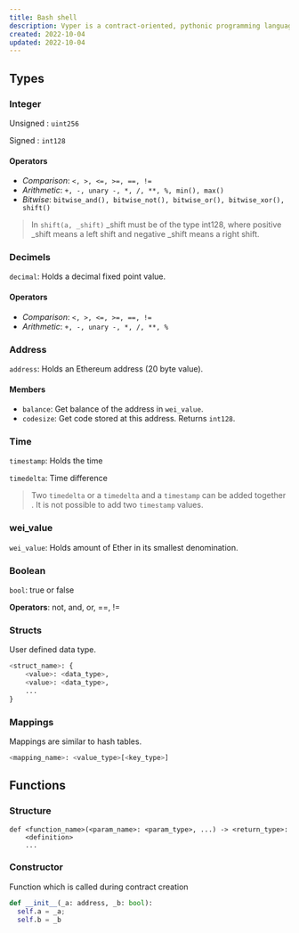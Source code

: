 ```yaml
---
title: Bash shell
description: Vyper is a contract-oriented, pythonic programming language that targets the Ethereum Virtual Machine (EVM).
created: 2022-10-04
updated: 2022-10-04
---
```


## Types

### Integer

Unsigned : `uint256`

Signed : `int128`

#### Operators 

- *Comparison*: `<, >, <=, >=, ==, !=`
- *Arithmetic*: `+, -, unary -, *, /, **, %, min(), max()`
- *Bitwise*: `bitwise_and(), bitwise_not(), bitwise_or(), bitwise_xor(), shift()`

> In `shift(a, _shift)` _shift must be of the type int128, where positive _shift means a left shift and negative _shift means a right shift.

### Decimels

`decimal`: Holds a decimal fixed point value.

#### Operators 

- *Comparison*: `<, >, <=, >=, ==, !=`
- *Arithmetic*: `+, -, unary -, *, /, **, %`


### Address

`address`: Holds an Ethereum address (20 byte value).

#### Members

- `balance`: Get balance of the address in `wei_value`.
- `codesize`: Get code stored at this address. Returns `int128`.


### Time

`timestamp`: Holds the time

`timedelta`: Time difference

> Two `timedelta` or a `timedelta` and a `timestamp` can be added together . It is not possible to add two `timestamp` values.
### wei_value

`wei_value`: Holds amount of Ether in its smallest denomination.

### Boolean

`bool`: true or false

**Operators**: not, and, or, ==, !=


### Structs

User defined data type.

```python
<struct_name>: {
    <value>: <data_type>,
    <value>: <data_type>,
    ...
}
```

### Mappings

Mappings are similar to hash tables.

```python
<mapping_name>: <value_type>[<key_type>]
```

## Functions

### Structure

```
def <function_name>(<param_name>: <param_type>, ...) -> <return_type>:
    <definition>
    ...
```

### Constructor

Function which is called during contract creation

```python
def __init__(_a: address, _b: bool):
  self.a = _a;
  self.b = _b
```
